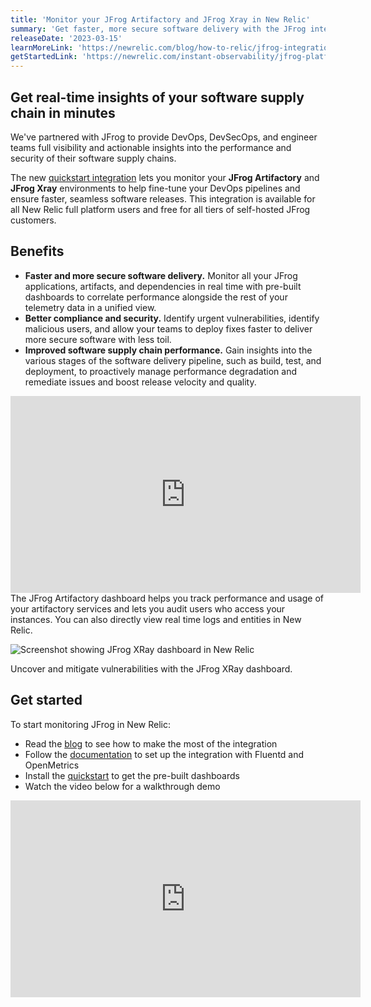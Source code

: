 ```yaml
---
title: 'Monitor your JFrog Artifactory and JFrog Xray in New Relic'
summary: 'Get faster, more secure software delivery with the JFrog integration and quickstart'
releaseDate: '2023-03-15'
learnMoreLink: 'https://newrelic.com/blog/how-to-relic/jfrog-integration'
getStartedLink: 'https://newrelic.com/instant-observability/jfrog-platform'
---
```


## Get real-time insights of your software supply chain in minutes

We've partnered with JFrog to provide DevOps, DevSecOps, and engineer teams full visibility and actionable insights into the performance and security of their software supply chains.

The new [quickstart integration](http://newrelic.com/instant-observability/jfrog-platform) lets you monitor your **JFrog Artifactory** and **JFrog Xray** environments to help fine-tune your DevOps pipelines and ensure faster, seamless software releases. This integration is available for all New Relic full platform users and free for all tiers of self-hosted JFrog customers.

## Benefits

- **Faster and more secure software delivery.** Monitor all your JFrog applications, artifacts, and dependencies in real time with pre-built dashboards to correlate performance alongside the rest of your telemetry data in a unified view.
- **Better compliance and security.** Identify urgent vulnerabilities, identify malicious users, and allow your teams to deploy fixes faster to deliver more secure software with less toil.
- **Improved software supply chain performance.** Gain insights into the various stages of the software delivery pipeline, such as build, test, and deployment, to proactively manage performance degradation and remediate issues and boost release velocity and quality.

<iframe width="560" height="315" src="https://fast.wistia.net/embed/iframe/d5ywdxo6qr" allow="accelerometer; autoplay; encrypted-media; gyroscope; picture-in-picture" frameBorder="0" allowfullscreen="false" class="css-1b4920d"></iframe>
<figcaption>The JFrog Artifactory dashboard helps you track performance and usage of your artifactory services and lets you audit users who access your instances. You can also directly view real time logs and entities in New Relic.</figcaption>

![Screenshot showing JFrog XRay dashboard in New Relic](/images/JFrog_Xray_dash.webp 'Screenshot showing JFrog XRay dashboard in New Relic')

<figcaption>Uncover and mitigate vulnerabilities with the JFrog XRay dashboard.</figcaption>

## Get started

To start monitoring JFrog in New Relic:

- Read the [blog](https://newrelic.com/blog/how-to-relic/jfrog-integration) to see how to make the most of the integration
- Follow the [documentation](https://github.com/jfrog/log-analytics-newrelic#readme) to set up the integration with Fluentd and OpenMetrics
- Install the [quickstart](https://newrelic.com/instant-observability/jfrog-platform) to get the pre-built dashboards
- Watch the video below for a walkthrough demo

<iframe width="560" height="315" src="https://www.youtube.com/embed/nHHLvvlPlNQ" title="Monitoring the JFrog Platform in New Relic" frameborder="0" allow="accelerometer; autoplay; clipboard-write; encrypted-media; gyroscope; picture-in-picture; web-share" allowfullscreen></iframe>

